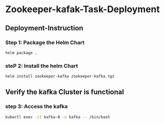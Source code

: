 <h1>Zookeeper-kafak-Task-Deployment</h1>

<h2>Deployment-Instruction</h2>

### Step 1: Package the Helm Chart

```bash
helm package .
```

### steP 2: Install the helm Chart 

```bash
helm install zookeeper-kafka zookeeper-kafka.tgz
```

## Verify the kafka Cluster is functional

### step 3: Access the kafka

```bash
kubectl exec -it kafka-0 -n kafka -- /bin/bash
```
